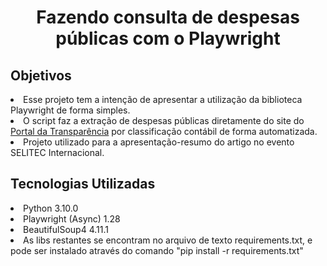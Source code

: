 <h1 align="center"> Fazendo consulta de despesas públicas com o Playwright </h1>

<h2 align="left"> Objetivos </h2>
<p>
 <li>Esse projeto tem a intenção de apresentar a utilização da biblioteca Playwright de forma simples.
 <li>O script faz a extração de despesas públicas diretamente do site do <a href="https://portaldatransparencia.gov.br/">Portal da Transparência</a> por classificação contábil de forma automatizada.
 <li>Projeto utilizado para a apresentação-resumo do artigo no evento SELITEC Internacional.
</p>

<h2 align="left"> Tecnologias Utilizadas </h2>
<p> 
 <li>Python 3.10.0
 <li>Playwright (Async) 1.28
 <li>BeautifulSoup4 4.11.1
 <li>As libs restantes se encontram no arquivo de texto requirements.txt, e pode ser instalado através do comando "pip install -r requirements.txt"
</p>

